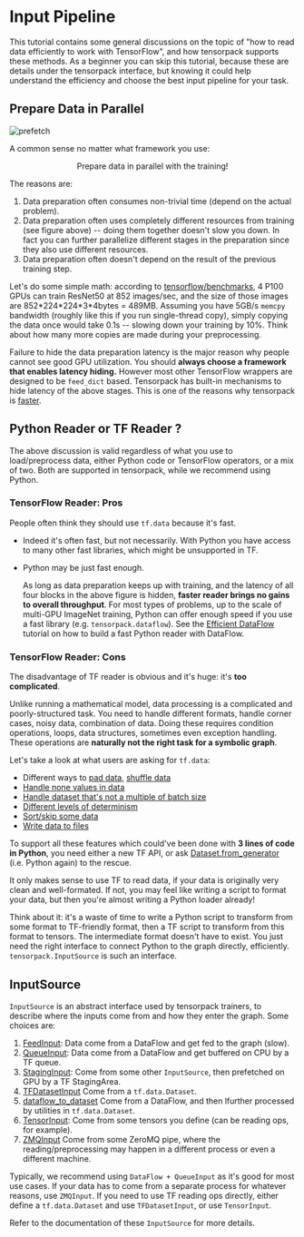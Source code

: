
# Input Pipeline

This tutorial contains some general discussions on the topic of
"how to read data efficiently to work with TensorFlow",
and how tensorpack supports these methods.
As a beginner you can skip this tutorial, because these are details under the tensorpack interface,
but knowing it could help understand the efficiency and choose the best input pipeline for your task.

## Prepare Data in Parallel

![prefetch](./input-source.png)

A common sense no matter what framework you use:
<center>
Prepare data in parallel with the training!
</center>

The reasons are:
1. Data preparation often consumes non-trivial time (depend on the actual problem).
2. Data preparation often uses completely different resources from training (see figure above) --
	doing them together doesn't slow you down. In fact you can further parallelize different stages in
	the preparation since they also use different resources.
3. Data preparation often doesn't depend on the result of the previous training step.

Let's do some simple math: according to [tensorflow/benchmarks](https://www.tensorflow.org/performance/benchmarks),
4 P100 GPUs can train ResNet50 at 852 images/sec, and the size of those images are 852\*224\*224\*3\*4bytes = 489MB.
Assuming you have 5GB/s `memcpy` bandwidth (roughly like this if you run single-thread copy), simply copying the data once would take 0.1s -- slowing
down your training by 10%. Think about how many more copies are made during your preprocessing.

Failure to hide the data preparation latency is the major reason why people
cannot see good GPU utilization. You should __always choose a framework that enables latency hiding.__
However most other TensorFlow wrappers are designed to be `feed_dict` based.
Tensorpack has built-in mechanisms to hide latency of the above stages.
This is one of the reasons why tensorpack is [faster](https://github.com/tensorpack/benchmarks).

## Python Reader or TF Reader ?

The above discussion is valid regardless of what you use to load/preprocess data,
either Python code or TensorFlow operators, or a mix of two.
Both are supported in tensorpack, while we recommend using Python.

### TensorFlow Reader: Pros

People often think they should use `tf.data` because it's fast.

* Indeed it's often fast, but not necessarily. With Python you have access to many other fast libraries, which might be unsupported in TF.
* Python may be just fast enough.

    As long as data preparation keeps up with training, and the latency of all four blocks in the
    above figure is hidden, __faster reader brings no gains to overall throughput__.
    For most types of problems, up to the scale of multi-GPU ImageNet training,
    Python can offer enough speed if you use a fast library (e.g. `tensorpack.dataflow`).
    See the [Efficient DataFlow](efficient-dataflow.html) tutorial on how to build a fast Python reader with DataFlow.

### TensorFlow Reader: Cons
The disadvantage of TF reader is obvious and it's huge: it's __too complicated__.

Unlike running a mathematical model, data processing is a complicated and poorly-structured task.
You need to handle different formats, handle corner cases, noisy data, combination of data.
Doing these requires condition operations, loops, data structures, sometimes even exception handling.
These operations are __naturally not the right task for a symbolic graph__.

Let's take a look at what users are asking for `tf.data`:
* Different ways to [pad data](https://github.com/tensorflow/tensorflow/issues/13969), [shuffle data](https://github.com/tensorflow/tensorflow/issues/14518)
* [Handle none values in data](https://github.com/tensorflow/tensorflow/issues/13865)
* [Handle dataset that's not a multiple of batch size](https://github.com/tensorflow/tensorflow/issues/13745)
* [Different levels of determinism](https://github.com/tensorflow/tensorflow/issues/13932)
* [Sort/skip some data](https://github.com/tensorflow/tensorflow/issues/14250)
* [Write data to files](https://github.com/tensorflow/tensorflow/issues/15014)

To support all these features which could've been done with __3 lines of code in Python__, you need either a new TF
API, or ask [Dataset.from_generator](https://www.tensorflow.org/versions/r1.4/api_docs/python/tf/contrib/data/Dataset#from_generator)
(i.e. Python again) to the rescue.

It only makes sense to use TF to read data, if your data is originally very clean and well-formated.
If not, you may feel like writing a script to format your data, but then you're almost writing a Python loader already!

Think about it: it's a waste of time to write a Python script to transform from some format to TF-friendly format,
then a TF script to transform from this format to tensors.
The intermediate format doesn't have to exist.
You just need the right interface to connect Python to the graph directly, efficiently.
`tensorpack.InputSource` is such an interface.

## InputSource

`InputSource` is an abstract interface used by tensorpack trainers, to describe where the inputs come from and how they enter the graph.
Some choices are:

1. [FeedInput](../modules/input_source.html#tensorpack.input_source.FeedInput):
	Data come from a DataFlow and get fed to the graph (slow).
2. [QueueInput](../modules/input_source.html#tensorpack.input_source.QueueInput):
    Data come from a DataFlow and get buffered on CPU by a TF queue.
3. [StagingInput](../modules/input_source.html#tensorpack.input_source.StagingInput):
	Come from some other `InputSource`, then prefetched on GPU by a TF StagingArea.
4. [TFDatasetInput](../modules/input_source.html#tensorpack.input_source.TFDatasetInput)
	Come from a `tf.data.Dataset`.
5. [dataflow_to_dataset](../modules/input_source.html#tensorpack.input_source.TFDatasetInput.dataflow_to_dataset)
	Come from a DataFlow, and then lfurther processed by utilities in `tf.data.Dataset`.
6. [TensorInput](../modules/input_source.html#tensorpack.input_source.TensorInput):
	Come from some tensors you define (can be reading ops, for example).
7. [ZMQInput](../modules/input_source.html#tensorpack.input_source.ZMQInput)
	Come from some ZeroMQ pipe, where the reading/preprocessing may happen in a different process or even a different machine.

Typically, we recommend using `DataFlow + QueueInput` as it's good for most use cases.
If your data has to come from a separate process for whatever reasons, use `ZMQInput`.
If you need to use TF reading ops directly, either define a `tf.data.Dataset`
and use `TFDatasetInput`, or use `TensorInput`.

Refer to the documentation of these `InputSource` for more details.
